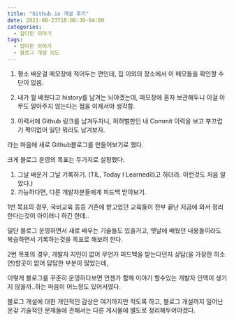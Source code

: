 ```yaml
---
title: "Github.io 개설 후기"
date: 2021-08-23T18:08:30-04:00
categories:
  - 잡다한 이야기
tags:
  - 잡다한 이야기
  - 블로그 개설 의도
---
```


1. 평소 배운걸 메모장에 적어두는 편인데, 집 이외의 장소에서 이 메모들을 확인할 수단이 없음.

2. 내가 뭘 배웠다고 history를 남겨는 놔야겠는데, 메모장에 혼자 보관해두니 이걸 아무도 알아주지 않는다는 점을 이제서야 생각함.

3. 이력서에 Github 링크를 남겨두자니, 허허벌판인 내 Commit 이력을 보고 부끄럽기 짝이없어 일단 뭐라도 남겨보자.


라는 마음에 새로 Github블로그를 만들어보기로 했다.


크게 블로그 운영의 목표는 두가지로 설정했다.

1. 그날 배운거 그날 기록하기. (TIL, Today I Learned라고 하더라. 이런것도 처음 알았다.)
2. 가능하다면, 다른 개발자분들에게 피드백 받아보기.

1번 목표의 경우, 국비교육 등등 기존에 받고있던 교육들이 전부 끝난 지금에 와서 정리한다는것이 아이러니 하긴 한데..

일단 블로그 운영하면서 새로 배우는 기술들도 있을거고, 옛날에 배웠던 내용들이라도 복습하면서 기록하는것을 목표로 해보려 한다.

2번 목표의 경우, 개발자 지인이 없어 무언가 피드백을 받는다던지 상담(을 가장한 하소연)할곳이 없어 답답한 부분이 많았는데,

이렇게 블로그를 꾸준히 운영하다보면 언젠가 함께 이야기 할수있는 개발자 인맥이 생기지 않을까..하는 마음이 어느정도 있어서였다.

블로그 개설에 대한 개인적인 감상은 여기까지만 적도록 하고, 블로그 개설까지 일어난 온갖 기술적인 문제들에 관해서는 다른 게시물에 별도로 정리해두어야겠다.
